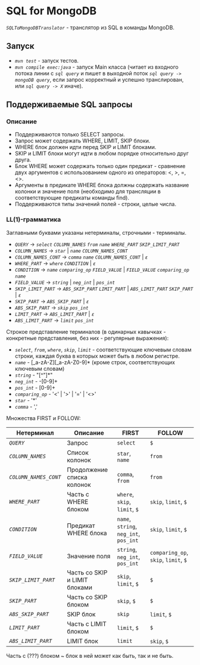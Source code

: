 # SQL for MongoDB

*`SQLToMongoDBTranslator`* - транслятор из SQL в команды MongoDB.

## Запуск

* *`mvn test`* - запуск тестов.
* *`mvn compile exec:java`* - запуск Main класса (читает из входного потока линии с *`sql query`* и пишет в выходной поток *`sql query -> mongoDB query`*, если запрос корректный и успешно транслирован, или *`sql query -> X`* иначе). 

## Поддерживаемые SQL запросы
### Описание
* Поддерживаются только SELECT запросы.
* Запрос может содержать WHERE, LIMIT, SKIP блоки.
* WHERE блок должен идти перед SKIP и LIMIT блоками.
* SKIP и LIMIT блоки могут идти в любом порядке относительно друг друга.
* Блок WHERE может содержать только один предикат - сравнение двух аргументов с использованием одного из операторов: <, >, =, <>.
* Аргументы в предикате WHERE блока должны содержать название колонки и значение поля (необходимо для трансляции в соответствующие предикаты команды find).
* Поддерживаются типы значений полей - строки, целые числа.
### LL(1)-грамматика
Заглавными буквами указаны нетерминалы, строчными - терминалы.<br>
* *`QUERY`* -> *`select`* *`COLUMN_NAMES`* *`from`* *`name`* *`WHERE_PART`* *`SKIP_LIMIT_PART`*<br>
* *`COLUMN_NAMES`* -> *`star`* | *`name`* *`COLUMN_NAMES_CONT`*<br>
* *`COLUMN_NAMES_CONT`* -> *`comma`* *`name`* *`COLUMN_NAMES_CONT`* | *`ε`*<br>
* *`WHERE_PART`* -> *`where`* *`CONDITION`* | *`ε`*<br>
* *`CONDITION`* -> *`name`* *`comparing_op`* *`FIELD_VALUE`* | *`FIELD_VALUE`* *`comparing_op`* *`name`*<br>
* *`FIELD_VALUE`* -> *`string`* | *`neg_int`* | *`pos_int`* <br>
* *`SKIP_LIMIT_PART`* -> *`ABS_SKIP_PART`* *`LIMIT_PART`* | *`ABS_LIMIT_PART`* *`SKIP_PART`* | *`ε`*<br>
* *`SKIP_PART`* -> *`ABS_SKIP_PART`* | *`ε`*<br>
* *`ABS_SKIP_PART`* -> *`skip`* *`pos_int`*<br>
* *`LIMIT_PART`* -> *`ABS_LIMIT_PART`* | *`ε`*<br>
* *`ABS_LIMIT_PART`* -> *`limit`* *`pos_int`*<br>

Строкое представление терминалов (в одинарных кавычках - конкретные представления, без них - регулярные выражения):

* *`select`*, *`from`*, *`where`*, *`skip`*, *`limit`* - соответствующие ключевым словам строки, каждая буква в которых может быть в любом регистре.<br>
* *`name`* - [_a-zA-Z][_a-zA-Z0-9]* (кроме строк, соответствующих ключевым словам)
* *`string`* - "[^"]*"<br>
* *`neg_int`* - -[0-9]+
* *`pos_int`* - [0-9]+
* *`comparing_op`* - '<' | '>' | '=' | '<>'
* *`star`* - '*'
* *`comma`* - ','

Множества  FIRST и FOLLOW:

Нетерминал | Описание | FIRST | FOLLOW
-|-|-|-
*`QUERY`* | Запрос | `select` | `$`
*`COLUMN_NAMES`* | Список колонок | `star`, `name` | `from`
*`COLUMN_NAMES_CONT`* | Продолжение списка колонок | `comma`, `from` | `from`
*`WHERE_PART`* | Часть с WHERE блоком | `where`, `skip`, `limit`, `$` | `skip`, `limit`, `$`
*`CONDITION`* | Предикат WHERE блока | `name`, `string`, `neg_int`, `pos_int` | `skip`, `limit`, `$`
*`FIELD_VALUE`* | Значение поля |  `string`, `neg_int`, `pos_int` | `comparing_op`, `skip`, `limit`, `$` 
*`SKIP_LIMIT_PART`* | Часть со SKIP и LIMIT блоками | `skip`, `limit`, `$` | `$`
*`SKIP_PART`* | Часть со SKIP блоком | `skip`, `$` | `$`
*`ABS_SKIP_PART`* | SKIP блок | `skip` | `limit`, `$`
*`LIMIT_PART`* | Часть с LIMIT блоком | `limit`, `$` | `$`
*`ABS_LIMIT_PART`* | LIMIT блок | `limit` | `skip`, `$`

Часть с (???) блоком ~ блок в ней может как быть, так и не быть.
